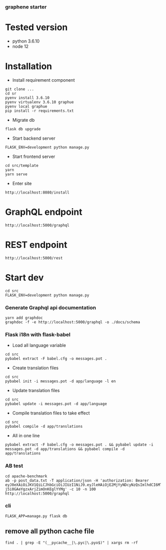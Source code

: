 ### graphene starter

# Tested version

- python 3.6.10
- node 12

# Installation

- Install requirement component

```
git clone ...
cd sr
pyenv install 3.6.10
pyenv virtualenv 3.6.10 graphue
pyenv local graphue
pip install -r requirements.txt
```

- Migrate db

```
flask db upgrade
```

- Start backend server

```
FLASK_ENV=development python manage.py
```

- Start frontend server

```
cd src/template
yarn
yarn serve
```

- Enter site

```
http://localhost:8080/install
```

# GraphQL endpoint

```
http://localhost:5000/graphql
```

# REST endpoint

```
http://localhost:5000/rest
```

# Start dev

```
cd src
FLASK_ENV=development python manage.py
```

### Generate Graphql api documentation

```
yarn add graphdoc
graphdoc -f -e http://localhost:5000/graphql -o ./docs/schema
```

### Flask i18n with flask-babel

- Load all language variable

```
cd src
pybabel extract -F babel.cfg -o messages.pot .
```

- Create translation files

```
cd src
pybabel init -i messages.pot -d app/language -l en
```

- Update translation files

```
cd src
pybabel update -i messages.pot -d app/language
```

- Compile translation files to take effect

```
cd src
pybabel compile -d app/translations
```

- All in one line

```
pybabel extract -F babel.cfg -o messages.pot . && pybabel update -i messages.pot -d app/translations && pybabel compile -d app/translations
```

### AB test

```
cd apache-benchmark
ab -p post_data.txt -T application/json -H 'authorization: Bearer eyJ0eXAiOiJKV1QiLCJhbGciOiJIUzI1NiJ9.eyJleHAiOjE2MjYyNDcyNzQsImlhdCI6MTU5NDcxMTI2OSwic3ViIjoxfQ.YGgjKzRpP4U4iwK-j5i0GAeYgzxArjZimOnKEglYYMg' -c 10 -n 100 http://localhost:5000/graphql
```

### cli

```
FLASK_APP=manage.py flask db
```

## remove all python cache file

```
find . | grep -E "(__pycache__|\.pyc|\.pyo$)" | xargs rm -rf
```

